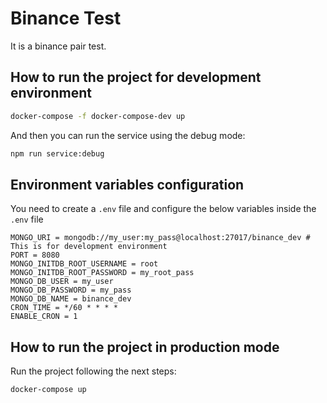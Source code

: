 # Binance Test

It is a binance pair test.

## How to run the project for development environment

```bash
docker-compose -f docker-compose-dev up
```

And then you can run the service using the debug mode:

```bash
npm run service:debug
```

## Environment variables configuration

You need to create a `.env` file and configure the below variables inside the `.env` file

```text
MONGO_URI = mongodb://my_user:my_pass@localhost:27017/binance_dev # This is for development environment
PORT = 8080
MONGO_INITDB_ROOT_USERNAME = root
MONGO_INITDB_ROOT_PASSWORD = my_root_pass
MONGO_DB_USER = my_user
MONGO_DB_PASSWORD = my_pass
MONGO_DB_NAME = binance_dev
CRON_TIME = */60 * * * *
ENABLE_CRON = 1
```

## How to run the project in production mode

Run the project following the next steps:

```bash
docker-compose up
```
